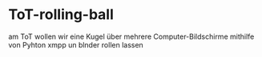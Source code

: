 # ToT-rolling-ball
am ToT wollen wir eine Kugel über mehrere Computer-Bildschirme mithilfe von Pyhton xmpp un blnder rollen lassen
